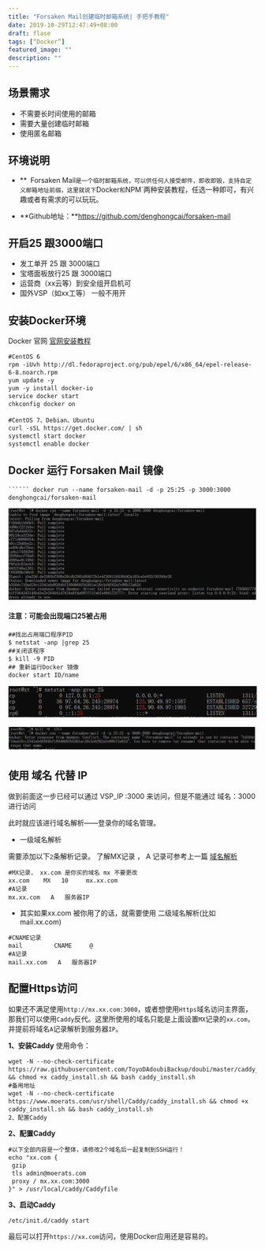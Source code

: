 ```yaml
---
title: "Forsaken Mail创建临时邮箱系统| 手把手教程"
date: 2019-10-29T12:47:49+08:00
draft: flase
tags: [“Docker”]
featured_image: "" 
description: ""
---
```



## 场景需求

- 不需要长时间使用的邮箱
- 需要大量创建临时邮箱
- 使用匿名邮箱



## 环境说明

- **` `Forsaken Mail`是一个临时邮箱系统，可以供任何人接受邮件，即收即毁，支持自定义邮箱地址前缀，这里就说下`Docker`和`NPM`两种安装教程，任选一种即可，有兴趣或者有需求的可以玩玩。 

-  **Github地址：**https://github.com/denghongcai/forsaken-mail 

## 开启25 跟3000端口

- 发工单开 25 跟 3000端口
- 宝塔面板放行25 跟 3000端口
- 运营商（xx云等）到安全组开启机可
- 国外VSP（如xx工等） 一般不用开



## 安装Docker环境  

Docker 官网 [ 官网安装教程]( https://docs.docker.com/install/linux/docker-ce/centos/ )

``````golang
#CentOS 6
rpm -iUvh http://dl.fedoraproject.org/pub/epel/6/x86_64/epel-release-6-8.noarch.rpm
yum update -y
yum -y install docker-io
service docker start
chkconfig docker on

#CentOS 7、Debian、Ubuntu
curl -sSL https://get.docker.com/ | sh
systemctl start docker
systemctl enable docker
``````



## Docker 运行 **Forsaken Mail** 镜像

``````goang
​`````` docker run --name forsaken-mail -d -p 25:25 -p 3000:3000 denghongcai/forsaken-mail 
``````

![image-20191115211800295](https://github.com/Wxiaote/cloudimg/blob/master/2019/20191115220815.png?raw=true)



#### 注意：可能会出现端口25被占用

``````goalng
##找出占用端口程序PID
$ netstat -anp |grep 25
##关闭该程序
$ kill -9 PID
## 重新运行Docker 镜像
docker start ID/name
``````



![image-20191115211850165](https://github.com/Wxiaote/cloudimg/blob/master/2019/20191115220831.png?raw=true)



![image-20191115211908873](https://github.com/Wxiaote/cloudimg/raw/master/2019/20191115220859.png)



## 使用 域名 代替 IP

做到前面这一步已经可以通过  VSP_IP :3000 来访问，但是不能通过 域名：3000 进行访问

此时就应该进行域名解析——登录你的域名管理。

- 一级域名解析

 需要添加以下`2`条解析记录。 了解MX记录 ， A 记录可参考上一篇 [域名解析]( https://www.cnblogs.com/xiaote/p/11856484.html )

``````golang
#MX记录， xx.com 是你买的域名 mx 不要更改
xx.com    MX   10     mx.xx.com
#A记录 
mx.xx.com   A   服务器IP
``````



- 其实如果xx.com 被你用了的话，就需要使用 二级域名解析(比如 mail.xx.com)

``````goalng
#CNAME记录
mail         CNAME     @ 
#A记录 
mail.xx.com   A   服务器IP
``````





## 配置Https访问

如果还不满足使用`http://mx.xx.com:3000`，或者想使用`Https`域名访问主界面，那我们可以使用`Caddy`反代。这里所使用的域名只能是上面设置`MX`记录的`xx.com`，并提前将域名`A`记录解析到服务器`IP`。

 **1、安装Caddy**
使用命令： 

``````golang
wget -N --no-check-certificate https://raw.githubusercontent.com/ToyoDAdoubiBackup/doubi/master/caddy_install.sh && chmod +x caddy_install.sh && bash caddy_install.sh
#备用地址
wget -N --no-check-certificate https://www.moerats.com/usr/shell/Caddy/caddy_install.sh && chmod +x caddy_install.sh && bash caddy_install.sh
2、配置Caddy
``````

 **2、配置Caddy** 

``````goalng
#以下全部内容是一个整体，请修改2个域名后一起复制到SSH运行！
echo "xx.com {
 gzip
 tls admin@moerats.com
 proxy / mx.xx.com:3000
}" > /usr/local/caddy/Caddyfile
``````

 **3、启动Caddy** 

``````goalng
/etc/init.d/caddy start
``````

 最后可以打开`https://xx.com`访问，使用Docker应用还是容易的。

